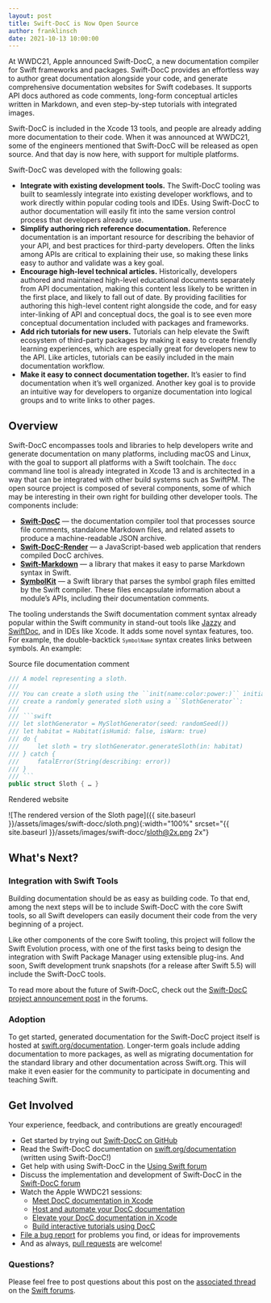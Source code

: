 ```yaml
---
layout: post
title: Swift-DocC is Now Open Source
author: franklinsch
date: 2021-10-13 10:00:00
---
```


At WWDC21, Apple announced Swift-DocC, a new documentation compiler for Swift frameworks and
packages. Swift-DocC provides an effortless way to author great documentation alongside your code,
and generate comprehensive documentation websites for Swift codebases. It supports API docs authored
as code comments, long-form conceptual articles written in Markdown, and even step-by-step tutorials
with integrated images.

Swift-DocC is included in the Xcode 13 tools, and people are already adding more documentation
to their code. When it was announced at WWDC21, some of the engineers mentioned that Swift-DocC will
be released as open source. And that day is now here, with support for multiple platforms.

Swift-DocC was developed with the following goals:

- **Integrate with existing development tools.** The Swift-DocC tooling was
built to seamlessly integrate into existing developer workflows, and to work
directly within popular coding tools and IDEs. Using Swift-DocC to author
documentation will easily fit into the same version control process that
developers already use.
- **Simplify authoring rich reference documentation.** Reference documentation
is an important resource for describing the behavior of your API, and best
practices for third-party developers. Often the links among APIs are critical
to explaining their use, so making these links easy to author and validate was
a key goal.
- **Encourage high-level technical articles.** Historically, developers
authored and maintained high-level educational documents separately from API
documentation, making this content less likely to be written in the first
place, and likely to fall out of date. By providing facilities for authoring
this high-level content right alongside the code, and for easy inter-linking of
API and conceptual docs, the goal is to see even more conceptual documentation
included with packages and frameworks.
- **Add rich tutorials for new users.** Tutorials can help elevate the Swift
ecosystem of third-party packages by making it easy to create friendly
learning experiences, which are especially great for developers new to the
API. Like articles, tutorials can be easily included in the main documentation
workflow.
- **Make it easy to connect documentation together.** It’s easier to find
documentation when it’s well organized. Another key goal is to provide an
intuitive way for developers to organize documentation into logical groups and
to write links to other pages. 

## Overview

Swift-DocC encompasses tools and libraries to help developers write and
generate documentation on many platforms, including macOS and Linux, with the
goal to support all platforms with a Swift toolchain. The `docc` command line
tool is already integrated in Xcode 13 and is architected in a way that
can be integrated with other build systems such as SwiftPM. The open source
project is composed of several components, some of which may be interesting in
their own right for building other developer tools. The components include:

- [**Swift-DocC**](https://github.com/apple/swift-docc) — the documentation compiler tool that processes source file
comments, standalone Markdown files, and related assets to produce a
machine-readable JSON archive. 
- [**Swift-DocC-Render**](https://github.com/apple/swift-docc-render) — a JavaScript-based web application that renders
compiled DocC archives. 
- [**Swift-Markdown**](https://github.com/apple/swift-markdown) — a library that makes it easy to parse Markdown syntax in
Swift.
- [**SymbolKit**](https://github.com/apple/swift-docc-symbolkit) — a Swift library that parses the symbol graph files emitted by
the Swift compiler. These files encapsulate information about a module’s APIs,
including their documentation comments.

The tooling understands the Swift documentation comment syntax already popular
within the Swift community in stand-out tools like
[Jazzy](https://github.com/realm/jazzy) and
[SwiftDoc](https://github.com/SwiftDocOrg/swift-doc), and in IDEs like Xcode.
It adds some novel syntax features, too. For example, the double-backtick
<code>``SymbolName``</code> syntax creates links between symbols. An example:

Source file documentation comment

~~~swift
/// A model representing a sloth.
/// 
/// You can create a sloth using the ``init(name:color:power:)`` initializer, or
/// create a randomly generated sloth using a ``SlothGenerator``:
///
/// ```swift
/// let slothGenerator = MySlothGenerator(seed: randomSeed())
/// let habitat = Habitat(isHumid: false, isWarm: true)
/// do {
///     let sloth = try slothGenerator.generateSloth(in: habitat)
/// } catch {
///     fatalError(String(describing: error))
/// }
/// ```
public struct Sloth { … }
~~~

Rendered website

![The rendered version of the Sloth page]({{ site.baseurl }}/assets/images/swift-docc/sloth.png){:width="100%" srcset="{{ site.baseurl }}/assets/images/swift-docc/sloth@2x.png 2x"}

## What's Next?

### Integration with Swift Tools

Building documentation should be as easy as building code. To that end, among
the next steps will be to include Swift-DocC with the core Swift tools, so all
Swift developers can easily document their code from the very beginning of a
project.

Like other components of the core Swift tooling, this project will follow the
Swift Evolution process, with one of the first tasks being to design the
integration with Swift Package Manager using extensible plug-ins. And soon,
Swift development trunk snapshots (for a release after Swift 5.5) will include
the Swift-DocC tools. 

To read more about the future of Swift-DocC, check out the [Swift-DocC project
announcement post](https://forums.swift.org/t/announcing-swift-docc) in the
forums.

### Adoption

To get started, generated documentation for the Swift-DocC project itself is hosted at
[swift.org/documentation](/documentation). Longer-term goals
include adding documentation to more packages, as well as migrating
documentation for the standard library and other documentation across
Swift.org. This will make it even easier for the community to participate in
documenting and teaching Swift.

## Get Involved

Your experience, feedback, and contributions are greatly encouraged!

* Get started by trying out [Swift-DocC on GitHub](https://github.com/apple/swift-docc)
* Read the Swift-DocC documentation on [swift.org/documentation](/documentation/docc) (written using Swift-DocC!)
* Get help with using Swift-DocC in the [Using Swift forum](https://forums.swift.org/c/swift-users/15)
* Discuss the implementation and development of Swift-DocC in the [Swift-DocC forum](https://forums.swift.org/c/development/swift-docc)
* Watch the Apple WWDC21 sessions:
    * [Meet DocC documentation in Xcode](https://developer.apple.com/videos/play/wwdc2021/10166/)
    * [Host and automate your DocC documentation](https://developer.apple.com/videos/play/wwdc2021/10236/)
    * [Elevate your DocC documentation in Xcode](https://developer.apple.com/videos/play/wwdc2021/10167/)
    * [Build interactive tutorials using DocC](https://developer.apple.com/videos/play/wwdc2021/10235/)
* [File a bug report](https://bugs.swift.org/) for problems you find, or ideas for improvements
* And as always, [pull requests](https://github.com/apple/swift-docc/pulls) are welcome!

### Questions?

Please feel free to post questions about this post on the [associated
thread](https://forums.swift.org/t/announcing-swift-docc) on the [Swift
forums](https://forums.swift.org/).
